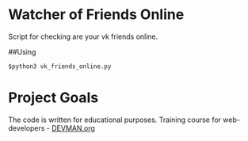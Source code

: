 # Watcher of Friends Online

Script for checking are your vk friends online.

##Using 
  
    $python3 vk_friends_online.py 

# Project Goals

The code is written for educational purposes. Training course for web-developers - [DEVMAN.org](https://devman.org)
